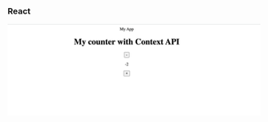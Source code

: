 ### React

![counter](https://raw.githubusercontent.com/tattyola/counter-react-context/main/public/images/counter.png)
